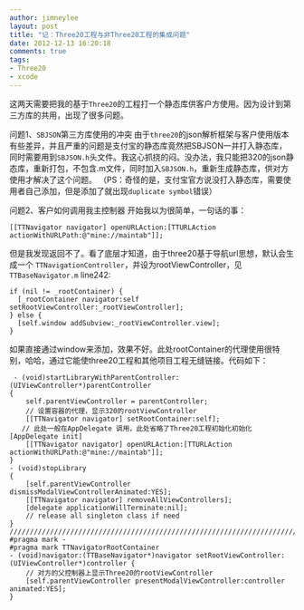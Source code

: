 ```yaml
---
author: jimneylee
layout: post
title: "记：Three20工程与非Three20工程的集成问题"
date: 2012-12-13 16:20:18
comments: true
tags:
- Three20
- xcode
---
```


这两天需要把我的基于`Three20`的工程打一个静态库供客户方使用。因为设计到第三方库的共用，出现了很多问题。

问题1、`SBJSON`第三方库使用的冲突
      由于`three20`的json解析框架与客户使用版本有些差异，并且严重的问题是支付宝的静态库竟然把SBJSON一并打入静态库，同时需要用到`SBJSON.h`头文件。我这心抓挠的闷。没办法，我只能把320的json静态库，重新打包，不包含.m文件，同时加入`SBJSON.h`，重新生成静态库，供对方使用才解决了这个问题。
（PS：奇怪的是，支付宝官方说没打入静态库，需要使用者自己添加，但是添加了就出现`duplicate symbol`错误）

问题2、客户如何调用我主控制器
     开始我以为很简单，一句话的事：   

    [[TTNavigator navigator] openURLAction:[TTURLAction actionWithURLPath:@"mine://maintab"]];

但是我发现返回不了。看了底层才知道，由于three20基于导航url思想，默认会生成一个               `TTNavigationController`，并设为rootViewController，见`TTBaseNavigator.m` line242:

    if (nil != _rootContainer) {
      [_rootContainer navigator:self setRootViewController:_rootViewController];
    } else {
      [self.window addSubview:_rootViewController.view];
    }

如果直接通过window来添加，效果不好。此处rootContainer的代理使用很特别，哈哈，通过它能使three20工程和其他项目工程无缝链接。代码如下：

     - (void)startLibraryWithParentController:(UIViewController*)parentController
    {
        self.parentViewController = parentController;
        // 设置容器的代理，显示320的rootViewController
        [[TTNavigator navigator] setRootContainer:self];
       // 此处一般在AppDelegate 调用，此处省略了Three20工程初始化初始化[AppDelegate init]
        [[TTNavigator navigator] openURLAction:[TTURLAction actionWithURLPath:@"mine://maintab"]];
    }
    - (void)stopLibrary
    {
        [self.parentViewController dismissModalViewControllerAnimated:YES];
        [[TTNavigator navigator] removeAllViewControllers];
        [delegate applicationWillTerminate:nil];    
        // release all singleton class if need
    }
    ///////////////////////////////////////////////////////////////////////////////////////////////////
    #pragma mark -
    #pragma mark TTNavigatorRootContainer
    - (void)navigator:(TTBaseNavigator*)navigator setRootViewController:(UIViewController*)controller {
        // 对方的父控制器上显示Three20的rootViewController
        [self.parentViewController presentModalViewController:controller animated:YES];
    }

